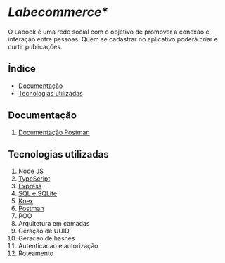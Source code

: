 # *Labecommerce**

O Labook é uma rede social com o objetivo de promover a conexão e interação entre pessoas. Quem se cadastrar no aplicativo poderá criar e curtir publicações.


## **Índice**

- <a href="#documentacao">Documentação</a>
- <a href="#tecnologias">Tecnologias utilizadas</a>


## **Documentação**

1. [Documentação Postman](https://documenter.getpostman.com/view/24823091/2s93sW9Fo2)


## **Tecnologias utilizadas**

1. [Node JS](https://nodejs.org/en)
2. [TypeScript](https://www.typescriptlang.org/)
3. [Express](https://expressjs.com/pt-br/)
4. [SQL e SQLite](https://www.microsoft.com/pt-br/sql-server/sql-server-downloads)
5. [Knex](https://knexjs.org/)
6. [Postman](https://www.postman.com/)
7. POO
8. Arquitetura em camadas
9. Geração de UUID
10. Geracao de hashes
11. Autenticacao e autorização
12. Roteamento
